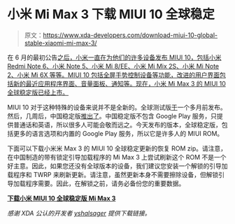 # 小米 Mi Max 3 下载 MIUI 10 全球稳定

> 原文：<https://www.xda-developers.com/download-miui-10-global-stable-xiaomi-mi-max-3/>

在 6 月的最初公告[之后，小米一直在为他们的许多设备发布 MIUI 10，包括小米 Redmi Note 6、小米 Note 5、小米 Mi 8/EE、小米 Mi Mix 2S、小米 Mi Note 2、小米 Mi 6X 等等。MIUI 10 包括全屏手势控制设备等功能，改进的用户界面包括新的最近应用程序界面、音量面板、通知等。现在，小米 Mi Max 3 的 MIUI 10 全球稳定版已经上市。](https://www.xda-developers.com/xiaomi-miui-10-global-beta-features/)

MIUI 10 对于这种特殊的设备来说并不是全新的。全球测试版[于](https://www.xda-developers.com/xiaomi-mi-max-3-miui-global-beta-rom/)一个多月前发布。然后，几周后，中国稳定版[推出了](https://www.xda-developers.com/miui-10-global-stable-xiaomi-mi-max-3-mi-max-2-redmi-note-5-5a-redmi-6/)。中国稳定版不包含 Google Play 服务，只提供普通话和英语，所以很多人可能会敬而远之。今天发布的版本，全球稳定版，包括更多的语言选项和内置的 Google Play 服务，所以它是许多人的 MIUI ROM。

下面可以下载小米米 Max 3 的 MIUI 10 全球稳定更新的恢复 ROM zip。请注意，在中国制造的带有锁定引导加载程序的 Mi Max 3 上尝试刷新这个 ROM 不是一个好主意。因此，如果您还没有全球版本的设备，我们建议您安装一个解锁的引导加载程序和 TWRP 来刷新更新。请注意，虽然更新本身不需要擦除设备，但解锁引导加载程序需要。因此，在解锁之前，请务必备份您的重要数据。

[**下载小米 MIUI 10 全球稳定版 Mi Max 3**](http://bigota.d.miui.com/V10.0.1.0.OEDMIFH/miui_MIMAX3Global_V10.0.1.0.OEDMIFH_220b8e8eab_8.1.zip)

*感谢 XDA 公认的开发者 [yshalsager](https://forum.xda-developers.com/member.php?u=6084385) 提供下载链接。*